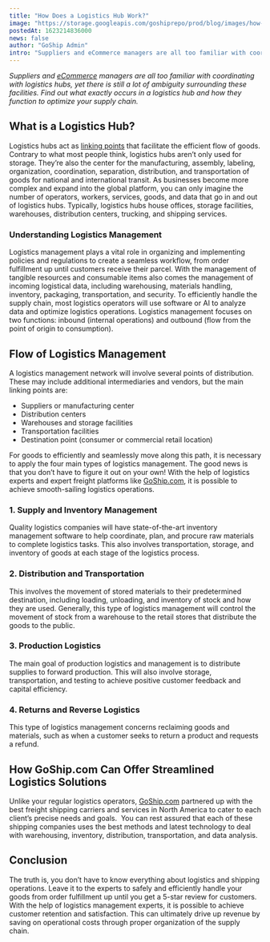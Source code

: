 ```yaml
---
title: "How Does a Logistics Hub Work?"
image: "https://storage.googleapis.com/goshiprepo/prod/blog/images/how-does-a-logistics-hub-work.jpg"
postedAt: 1623214836000
news: false
author: "GoShip Admin"
intro: "Suppliers and eCommerce managers are all too familiar with coordinating with logistics hubs, yet there is still a lot of ambiguity surrounding these facilities. Find out what exactly occurs in a logistics hub and how they function to optimize your supply chain. \n\nWhat is a Logistics Hub?\n-\n\nLogistics hubs act as linking points that facilitate the efficient flow of goods. Contrary to what most people think, logistics hubs aren’t only used for storage. They’re also the center for the manufacturing, assembly, "
---
```

_Suppliers and [eCommerce](https://www.goship.com/blog/ecommerce-shipping-guide/) managers are all too familiar with coordinating with logistics hubs, yet there is still a lot of ambiguity surrounding these facilities. Find out what exactly occurs in a logistics hub and how they function to optimize your supply chain._

What is a Logistics Hub?
------------------------

Logistics hubs act as [linking points](https://etrr.springeropen.com/articles/10.1007/s12544-015-0181-5) that facilitate the efficient flow of goods. Contrary to what most people think, logistics hubs aren’t only used for storage. They’re also the center for the manufacturing, assembly, labeling, organization, coordination, separation, distribution, and transportation of goods for national and international transit. As businesses become more complex and expand into the global platform, you can only imagine the number of operators, workers, services, goods, and data that go in and out of logistics hubs. Typically, logistics hubs house offices, storage facilities, warehouses, distribution centers, trucking, and shipping services.

### Understanding Logistics Management

Logistics management plays a vital role in organizing and implementing policies and regulations to create a seamless workflow, from order fulfillment up until customers receive their parcel. With the management of tangible resources and consumable items also comes the management of incoming logistical data, including warehousing, materials handling, inventory, packaging, transportation, and security. To efficiently handle the supply chain, most logistics operators will use software or AI to analyze data and optimize logistics operations. Logistics management focuses on two functions: inbound (internal operations) and outbound (flow from the point of origin to consumption).

Flow of Logistics Management
----------------------------

A logistics management network will involve several points of distribution. These may include additional intermediaries and vendors, but the main linking points are:

*   Suppliers or manufacturing center
*   Distribution centers
*   Warehouses and storage facilities
*   Transportation facilities
*   Destination point (consumer or commercial retail location)

For goods to efficiently and seamlessly move along this path, it is necessary to apply the four main types of logistics management. The good news is that you don’t have to figure it out on your own! With the help of logistics experts and expert freight platforms like [GoShip.com](https://www.goship.com/), it is possible to achieve smooth-sailing logistics operations.

### 1\. Supply and Inventory Management

Quality logistics companies will have state-of-the-art inventory management software to help coordinate, plan, and procure raw materials to complete logistics tasks. This also involves transportation, storage, and inventory of goods at each stage of the logistics process.

### 2\. Distribution and Transportation

This involves the movement of stored materials to their predetermined destination, including loading, unloading, and inventory of stock and how they are used. Generally, this type of logistics management will control the movement of stock from a warehouse to the retail stores that distribute the goods to the public.

### 3\. Production Logistics

The main goal of production logistics and management is to distribute supplies to forward production. This will also involve storage, transportation, and testing to achieve positive customer feedback and capital efficiency.

### 4\. Returns and Reverse Logistics

This type of logistics management concerns reclaiming goods and materials, such as when a customer seeks to return a product and requests a refund.

How GoShip.com Can Offer Streamlined Logistics Solutions
--------------------------------------------------------

Unlike your regular logistics operators, [GoShip.com](https://www.goship.com/) partnered up with the best freight shipping carriers and services in North America to cater to each client’s precise needs and goals.  You can rest assured that each of these shipping companies uses the best methods and latest technology to deal with warehousing, inventory, distribution, transportation, and data analysis.

Conclusion
----------

The truth is, you don’t have to know everything about logistics and shipping operations. Leave it to the experts to safely and efficiently handle your goods from order fulfillment up until you get a 5-star review for customers. With the help of logistics management experts, it is possible to achieve customer retention and satisfaction. This can ultimately drive up revenue by saving on operational costs through proper organization of the supply chain.
